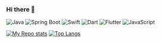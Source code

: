 ### Hi there 👋

![Java](https://img.shields.io/static/v1?label=%20&message=Java&color=f5dd3a&logoColor=000000&style=for-the-badge&logo=OpenJDK)
![Spring Boot](https://img.shields.io/static/v1?label=%20&message=Spring%20Boot&color=#6DB33F&logoColor=ffffff&style=for-the-badge&logo=springboot)
![Swift](https://img.shields.io/static/v1?label=%20&message=Swift&color=F05138&logoColor=ffffff&style=for-the-badge&logo=Swift)
![Dart](https://img.shields.io/static/v1?label=%20&message=Dart&color=0175C2&style=for-the-badge&logo=Dart)
![Flutter](https://img.shields.io/static/v1?label=%20&message=Flutter&color=02569B&style=for-the-badge&logo=Flutter)
![JavaScript](https://img.shields.io/static/v1?label=%20&message=JavaScript&color=F7DF1E&logoColor=000000&style=for-the-badge&logo=JavaScript)

<!--
**JSWilProf/jswilprof** is a ✨ _special_ ✨ repository because its `README.md` (this file) appears on your GitHub profile.

Here are some ideas to get you started:

- 🔭 I’m currently working on ...
- 🌱 I’m currently learning ...
- 👯 I’m looking to collaborate on ...
- 🤔 I’m looking for help with ...
- 💬 Ask me about ...
- 📫 How to reach me: ...
- 😄 Pronouns: ...
- ⚡ Fun fact: ...
-->
[![My Repo stats](https://github-readme-stats.vercel.app/api?username=jswilprof&show_icons=true)](https://github.com/jswilprof)
[![Top Langs](https://github-readme-stats.vercel.app/api/top-langs/?username=jswilprof)](https://github.com/jswilprof)
